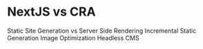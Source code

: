 # NextJS vs CRA


Static Site Generation vs Server Side Rendering
Incremental Static Generation
Image Optimization
Headless CMS
